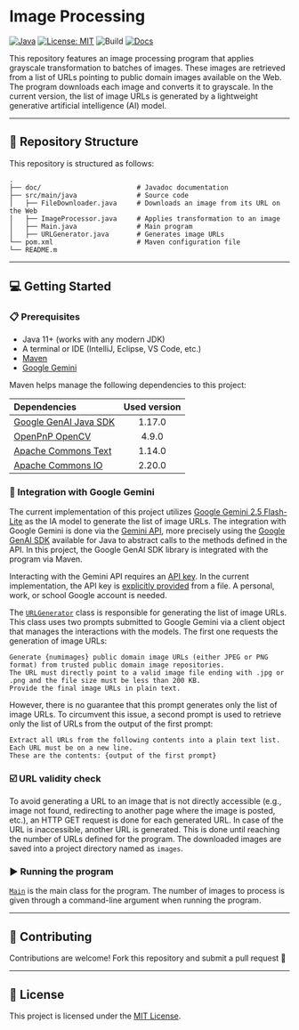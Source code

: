 # Image Processing

[![Java](https://img.shields.io/badge/Java-11%2B-orange?logo=java)](https://www.oracle.com/java/technologies/javase-downloads.html)
[![License: MIT](https://img.shields.io/badge/License-MIT-blue.svg)](LICENSE)
![Build](https://img.shields.io/badge/build-manual-lightgrey)
[![Docs](https://img.shields.io/badge/docs-Javadoc-green)](./doc/index.html)

This repository features an image processing program that applies grayscale transformation to batches of images.
These images are retrieved from a list of URLs pointing to public domain images available on the Web. The program
downloads each image and converts it to grayscale. In the current version, the list of image URLs is generated by
a lightweight generative artificial intelligence (AI) model.

---

## 📂 Repository Structure

This repository is structured as follows:

```
.
├── doc/                        # Javadoc documentation
├── src/main/java               # Source code
│   ├── FileDownloader.java     # Downloads an image from its URL on the Web
│   ├── ImageProcessor.java     # Applies transformation to an image
│   ├── Main.java               # Main program
│   ├── URLGenerator.java       # Generates image URLs
└── pom.xml                     # Maven configuration file
└── README.m
```

---

## 💻 Getting Started

### 📋 Prerequisites

- Java 11+ (works with any modern JDK)
- A terminal or IDE (IntelliJ, Eclipse, VS Code, etc.)
- [Maven](https://maven.apache.org)
- [Google Gemini](https://gemini.google.com/)

Maven helps manage the following dependencies to this project:

| Dependencies                                                           | Used version |
|:-----------------------------------------------------------------------|:------------:| 
| [Google GenAI Java SDK](https://github.com/googleapis/java-genai)      |    1.17.0    | 
| [OpenPnP OpenCV](https://github.com/openpnp/opencv)                    |    4.9.0     | 
| [Apache Commons Text](https://commons.apache.org/proper/commons-text/) |    1.14.0    |
| [Apache Commons IO](https://commons.apache.org/proper/commons-io/)     |    2.20.0    |

### 🤖 Integration with Google Gemini

The current implementation of this project utilizes [Google Gemini 2.5 Flash-Lite](https://ai.google.dev/gemini-api/docs/models) as
the IA model to generate the list of image URLs. The integration with Google Gemini is done via the 
[Gemini API](https://ai.google.dev/api), more precisely using the 
[Google GenAI SDK](https://ai.google.dev/gemini-api/docs/libraries) available for Java to abstract calls to the methods 
defined in the API. In this project, the Google GenAI SDK library is integrated with the program via Maven. 

Interacting with the Gemini API requires an [API key](https://ai.google.dev/gemini-api/docs/api-key). In the current 
implementation, the API key is [explicitly provided](https://ai.google.dev/gemini-api/docs/api-key#provide-api-key-explicitly) 
from a file. A personal, work, or school Google account is needed.

The [`URLGenerator`](src/main/java/URLGenerator.java) class is responsible for generating the list of image URLs.
This class uses two prompts submitted to Google Gemini via a client object that manages the interactions with the 
models. The first one requests the generation of image URLs:

```
Generate {numimages} public domain image URLs (either JPEG or PNG format) from trusted public domain image repositories. 
The URL must directly point to a valid image file ending with .jpg or .png and the file size must be less than 200 KB. 
Provide the final image URLs in plain text.
```

However, there is no guarantee that this prompt generates only the list of image URLs. To circumvent this issue, a
second prompt is used to retrieve only the list of URLs from the output of the first prompt:

```
Extract all URLs from the following contents into a plain text list. Each URL must be on a new line. 
These are the contents: {output of the first prompt}
```

### ☑️ URL validity check

To avoid generating a URL to an image that is not directly accessible (e.g., image not found, redirecting to 
another page where the image is posted, etc.), an HTTP GET request is done for each generated URL. In case of the URL
is inaccessible, another URL is generated. This is done until reaching the number of URLs defined for the program. 
The downloaded images are saved into a project directory named as `images`.

### ▶️ Running the program

[`Main`](src/main/java/Main.java) is the main class for the program. The number of images to process is given through a 
command-line argument when running the program.

---

## 🤝 Contributing

Contributions are welcome! Fork this repository and submit a pull request 🚀

---

## 📜 License

This project is licensed under the [MIT License](LICENSE).
